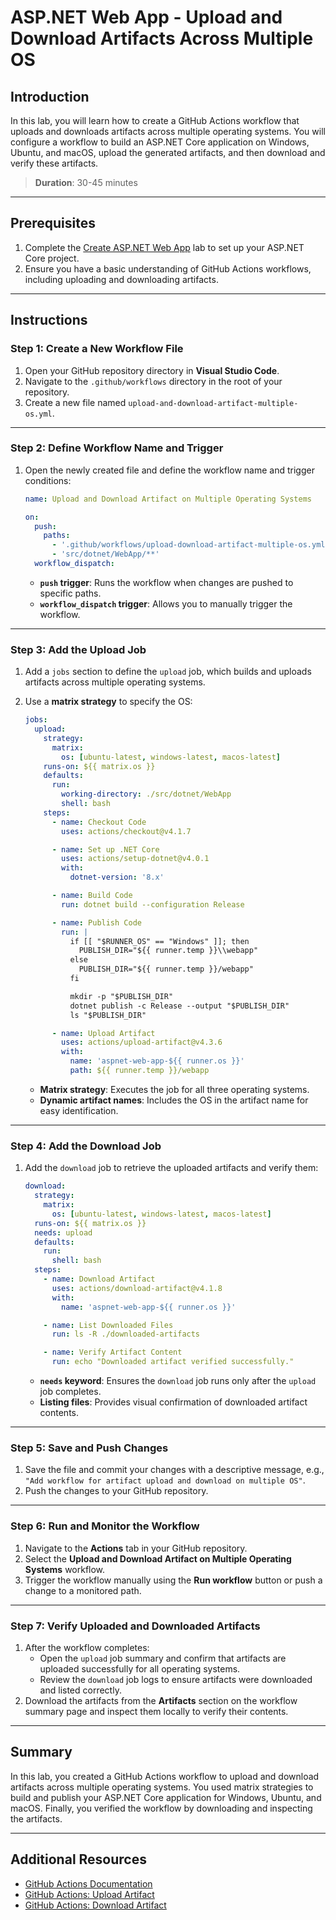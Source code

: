 # ASP.NET Web App - Upload and Download Artifacts Across Multiple OS

## Introduction

In this lab, you will learn how to create a GitHub Actions workflow that uploads and downloads artifacts across multiple operating systems. You will configure a workflow to build an ASP.NET Core application on Windows, Ubuntu, and macOS, upload the generated artifacts, and then download and verify these artifacts.

> **Duration**: 30-45 minutes

---

## Prerequisites

1. Complete the [Create ASP.NET Web App](./create-aspnet-webapp-lab.md) lab to set up your ASP.NET Core project.
2. Ensure you have a basic understanding of GitHub Actions workflows, including uploading and downloading artifacts.

---

## Instructions

### Step 1: Create a New Workflow File

1. Open your GitHub repository directory in **Visual Studio Code**.
2. Navigate to the `.github/workflows` directory in the root of your repository.
3. Create a new file named `upload-and-download-artifact-multiple-os.yml`.

---

### Step 2: Define Workflow Name and Trigger

1. Open the newly created file and define the workflow name and trigger conditions:

   ```yaml
   name: Upload and Download Artifact on Multiple Operating Systems

   on:
     push:
       paths:
         - '.github/workflows/upload-download-artifact-multiple-os.yml'
         - 'src/dotnet/WebApp/**'
     workflow_dispatch:
   ```

   - **`push` trigger**: Runs the workflow when changes are pushed to specific paths.
   - **`workflow_dispatch` trigger**: Allows you to manually trigger the workflow.

---

### Step 3: Add the Upload Job

1. Add a `jobs` section to define the `upload` job, which builds and uploads artifacts across multiple operating systems.
2. Use a **matrix strategy** to specify the OS:

   ```yaml
   jobs:
     upload:
       strategy:
         matrix:
           os: [ubuntu-latest, windows-latest, macos-latest]
       runs-on: ${{ matrix.os }}
       defaults:
         run:
           working-directory: ./src/dotnet/WebApp
           shell: bash
       steps:
         - name: Checkout Code
           uses: actions/checkout@v4.1.7

         - name: Set up .NET Core
           uses: actions/setup-dotnet@v4.0.1
           with:
             dotnet-version: '8.x'

         - name: Build Code
           run: dotnet build --configuration Release

         - name: Publish Code
           run: |
             if [[ "$RUNNER_OS" == "Windows" ]]; then
               PUBLISH_DIR="${{ runner.temp }}\\webapp"
             else
               PUBLISH_DIR="${{ runner.temp }}/webapp"
             fi

             mkdir -p "$PUBLISH_DIR"
             dotnet publish -c Release --output "$PUBLISH_DIR"
             ls "$PUBLISH_DIR"

         - name: Upload Artifact
           uses: actions/upload-artifact@v4.3.6
           with:
             name: 'aspnet-web-app-${{ runner.os }}'
             path: ${{ runner.temp }}/webapp
   ```

   - **Matrix strategy**: Executes the job for all three operating systems.
   - **Dynamic artifact names**: Includes the OS in the artifact name for easy identification.

---

### Step 4: Add the Download Job

1. Add the `download` job to retrieve the uploaded artifacts and verify them:

   ```yaml
   download:
     strategy:
       matrix:
         os: [ubuntu-latest, windows-latest, macos-latest]
     runs-on: ${{ matrix.os }}
     needs: upload
     defaults:
       run:
         shell: bash
     steps:
       - name: Download Artifact
         uses: actions/download-artifact@v4.1.8
         with:
           name: 'aspnet-web-app-${{ runner.os }}'

       - name: List Downloaded Files
         run: ls -R ./downloaded-artifacts

       - name: Verify Artifact Content
         run: echo "Downloaded artifact verified successfully."
   ```

   - **`needs` keyword**: Ensures the `download` job runs only after the `upload` job completes.
   - **Listing files**: Provides visual confirmation of downloaded artifact contents.

---

### Step 5: Save and Push Changes

1. Save the file and commit your changes with a descriptive message, e.g., `"Add workflow for artifact upload and download on multiple OS"`.
2. Push the changes to your GitHub repository.

---

### Step 6: Run and Monitor the Workflow

1. Navigate to the **Actions** tab in your GitHub repository.
2. Select the **Upload and Download Artifact on Multiple Operating Systems** workflow.
3. Trigger the workflow manually using the **Run workflow** button or push a change to a monitored path.

---

### Step 7: Verify Uploaded and Downloaded Artifacts

1. After the workflow completes:
   - Open the `upload` job summary and confirm that artifacts are uploaded successfully for all operating systems.
   - Review the `download` job logs to ensure artifacts were downloaded and listed correctly.
2. Download the artifacts from the **Artifacts** section on the workflow summary page and inspect them locally to verify their contents.

---

## Summary

In this lab, you created a GitHub Actions workflow to upload and download artifacts across multiple operating systems. You used matrix strategies to build and publish your ASP.NET Core application for Windows, Ubuntu, and macOS. Finally, you verified the workflow by downloading and inspecting the artifacts.

---

## Additional Resources

- [GitHub Actions Documentation](https://docs.github.com/en/actions)
- [GitHub Actions: Upload Artifact](https://docs.github.com/en/actions/guides/storing-workflow-data-as-artifacts)
- [GitHub Actions: Download Artifact](https://docs.github.com/en/actions/guides/downloading-workflow-artifacts)
